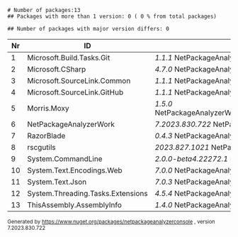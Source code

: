 
    # Number of packages:13
    ## Packages with more than 1 version: 0 ( 0 % from total packages)

    ## Number of packages with major version differs: 0

|Nr|ID|References/Projects|
| ----------- | ----------- | ----------- |
| 1 | Microsoft.Build.Tasks.Git  |    *1.1.1* NetPackageAnalyzerConsole|
| 2 | Microsoft.CSharp  |    *4.7.0* NetPackageAnalyzerWork|
| 3 | Microsoft.SourceLink.Common  |    *1.1.1* NetPackageAnalyzerConsole|
| 4 | Microsoft.SourceLink.GitHub  |    *1.1.1* NetPackageAnalyzerConsole|
| 5 | Morris.Moxy  |    *1.5.0* NetPackageAnalyzerWork,NetPackageAnalyzerWork,NetPackageAnalyzerConsole|
| 6 | NetPackageAnalyzerWork  |    *7.2023.830.722* NetPackageAnalyzerConsole|
| 7 | RazorBlade  |    *0.4.3* NetPackageAnalyzerWork|
| 8 | rscgutils  |    *2023.827.1021* NetPackageAnalyzerWork,NetPackageAnalyzerConsole|
| 9 | System.CommandLine  |    *2.0.0-beta4.22272.1* NetPackageAnalyzerConsole|
| 10 | System.Text.Encodings.Web  |    *7.0.0* NetPackageAnalyzerConsole,NetPackageAnalyzerWork|
| 11 | System.Text.Json  |    *7.0.3* NetPackageAnalyzerConsole,NetPackageAnalyzerWork|
| 12 | System.Threading.Tasks.Extensions  |    *4.5.4* NetPackageAnalyzerWork|
| 13 | ThisAssembly.AssemblyInfo  |    *1.4.0* NetPackageAnalyzerWork|

<small>Generated  by https://www.nuget.org/packages/netpackageanalyzerconsole , version 7.2023.830.722</small>
